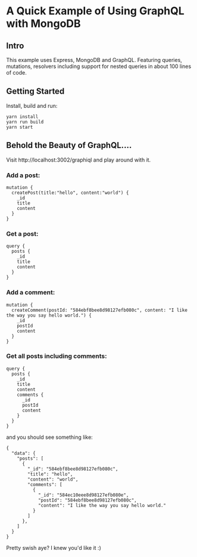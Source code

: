 # A Quick Example of Using GraphQL with MongoDB

## Intro

This example uses Express, MongoDB and GraphQL. Featuring queries, mutations, resolvers including support for nested queries in about 100 lines of code.

## Getting Started

Install, build and run:

```
yarn install
yarn run build
yarn start
```

## Behold the Beauty of GraphQL....

Visit http://localhost:3002/graphiql and play around with it.

### Add a post:

```
mutation {
  createPost(title:"hello", content:"world") {
    _id
    title
    content
  }
}
```

 ### Get a post:

```
query {
  posts {
    _id
    title
    content
  }
}
```

### Add a comment:

```
mutation {
  createComment(postId: "584ebf8bee8d98127efb080c", content: "I like the way you say hello world.") {
    _id
    postId
    content
  }
}
```
### Get all posts including comments:

```
query {
  posts {
    _id
    title
    content
    comments {
      _id
      postId
      content
    }
  }
}
```

and you should see something like:

```
{
  "data": {
    "posts": [
      {
        "_id": "584ebf8bee8d98127efb080c",
        "title": "hello",
        "content": "world",
        "comments": [
          {
            "_id": "584ec10eee8d98127efb080e",
            "postId": "584ebf8bee8d98127efb080c",
            "content": "I like the way you say hello world."
          }
        ]
      },
    ]
  }
}

```


Pretty swish aye? I knew you'd like it :)